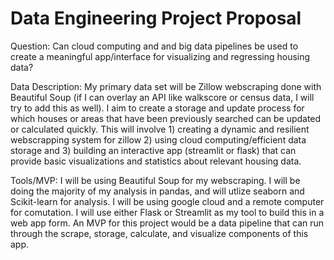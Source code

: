 # Data Engineering Project Proposal

Question: 
Can cloud computing and and big data pipelines be used to create a meaningful app/interface for visualizing and regressing housing data? 

Data Description: 
My primary data set will be Zillow webscraping done with Beautiful Soup (if I can overlay an API like walkscore or census data, I will try to add this as well). I aim to create a storage and update process for which houses or areas that have been previously searched can be updated or calculated quickly. This will involve 1) creating a dynamic and resilient webscrapping system for zillow 2) using cloud computing/efficient data storage and 3) building an interactive app (streamlit or flask) that can provide basic visualizations and statistics about relevant housing data. 

Tools/MVP: 
I will be using Beautiful Soup for my webscraping. I will be doing the majority of my analysis in pandas, and will utlize seaborn and Scikit-learn for analysis. I will be using google cloud and a remote computer for comutation. I will use either Flask or Streamlit as my tool to build this in a web app form. An MVP for this project would be a data pipeline that can run through the scrape, storage, calculate, and visualize components of this app. 
